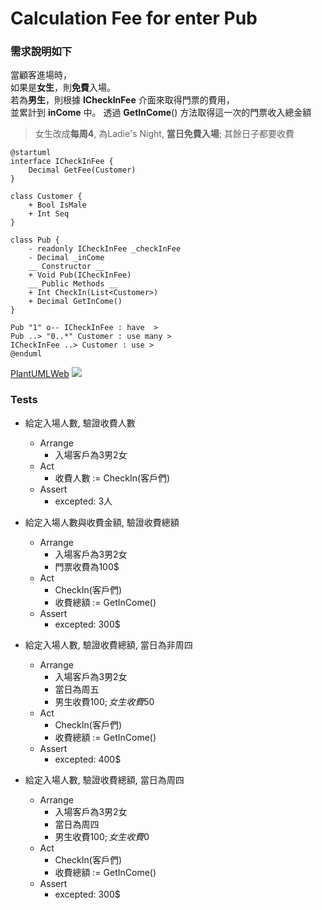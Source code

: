Calculation Fee for enter Pub
===

### 需求說明如下  
當顧客進場時，  
如果是**女生**，則**免費**入場。  
若為**男生**，則根據 **ICheckInFee** 介面來取得門票的費用，  
並累計到 **inCome** 中。
透過 **GetInCome**() 方法取得這一次的門票收入總金額   
> 女生改成**每周4**, 為Ladie's Night, **當日免費入場**; 其餘日子都要收費


```plantuml
@startuml
interface ICheckInFee {
    Decimal GetFee(Customer)
}

class Customer {
    + Bool IsMale
    + Int Seq
}

class Pub {
    - readonly ICheckInFee _checkInFee
    - Decimal _inCome
    __ Constructor __
    + Void Pub(ICheckInFee)
    __ Public Methods __
    + Int CheckIn(List<Customer>)
    + Decimal GetInCome()
}

Pub "1" o-- ICheckInFee : have  >
Pub ..> "0..*" Customer : use many >
ICheckInFee ..> Customer : use >
@enduml
```
[PlantUMLWeb](http://www.plantuml.com/plantuml/uml/NP1FIyGm4CNl-HH3JwtIejT5oc8N9U2287WjCHbfC7ymcGYB-DtDbjHspIbv_5xUpDj74e6IDKmxml0k908V9fGVt3qWmZU3V1HAROM1HwGiraEAv2s6Xlqm9es84HQf6AxXtdi3F1w5mQ9mH_22dwldERqLl8M0GdbdJXVXe_ox5-nG1Xcr6tBSh8uZ3Dv52acI3_bPybwzLkUCUlDbipYoRhI48zBaLSpAPiY2rqywqjsoMDyKuh1smUSXwhc6ypBLRGM-RIzssC4alX2Wduckww6wwRghQcri1oaYME5E6TfQC_oFoi0UdKhM_080)
![](https://ptuml.hackmd.io/svg/NP51IyGm48Nl-HL3JwtIejT5ocANbO0BWk2rn7IM1jC4aucmYF_TfAIsQqwJn_VoPYPxJy9Hc3HJXj2TXKJWtOZoWviZ8dmpYEU0Kar2mnDI5CikUB8JkehzC2Qry1uMAHjkuT5Q3ToVXCQiS4FmYf-hvoMyPxm6XsAmHb-kmdlvLsTiQQHNfejnizhtq5dZoGL9riLhpdkpQaWPvUR9Qd54NIi99wJH3durfIOpNZuhJm_BO6sLYSqk-Dn4EQyX3LFS5s3h-cg67OpY2m7QcMYQ5egxfhafretj87Y4IPXBXBRM1F-ZMhP7CwJl-WK0)

### Tests
- 給定入場人數, 驗證收費人數
    - Arrange
      - 入場客戶為3男2女
    - Act
      - 收費人數 := CheckIn(客戶們)
    - Assert
        - excepted: 3人
- 給定入場人數與收費金額, 驗證收費總額
    - Arrange
        - 入場客戶為3男2女
        - 門票收費為100$
    - Act
        - CheckIn(客戶們)
        - 收費總額 := GetInCome()
    - Assert
        - excepted: 300$

- 給定入場人數, 驗證收費總額,  當日為非周四
    - Arrange
        - 入場客戶為3男2女
        - 當日為周五
        - 男生收費100$; 女生收費50$
    - Act
        - CheckIn(客戶們)
        - 收費總額 := GetInCome()
    - Assert
        - excepted: 400$
- 給定入場人數, 驗證收費總額,  當日為周四
    - Arrange
        - 入場客戶為3男2女
        - 當日為周四
        - 男生收費100$; 女生收費0$
    - Act
        - CheckIn(客戶們)
        - 收費總額 := GetInCome()
    - Assert
        - excepted: 300$
    

